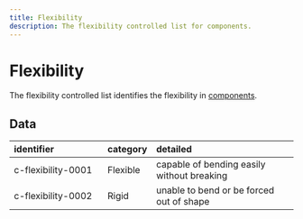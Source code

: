 ```yaml
---
title: Flexibility
description: The flexibility controlled list for components.
---
```


# Flexibility

The flexibility controlled list identifies the flexibility in [components](../3_Data_Specification/3_3_Components.md).

## Data
|<div style="width:150px">identifier</div>|category|detailed|
|:-|:-|:-|
|c-flexibility-0001|Flexible|capable of bending easily without breaking|
|c-flexibility-0002|Rigid|unable to bend or be forced out of shape|
